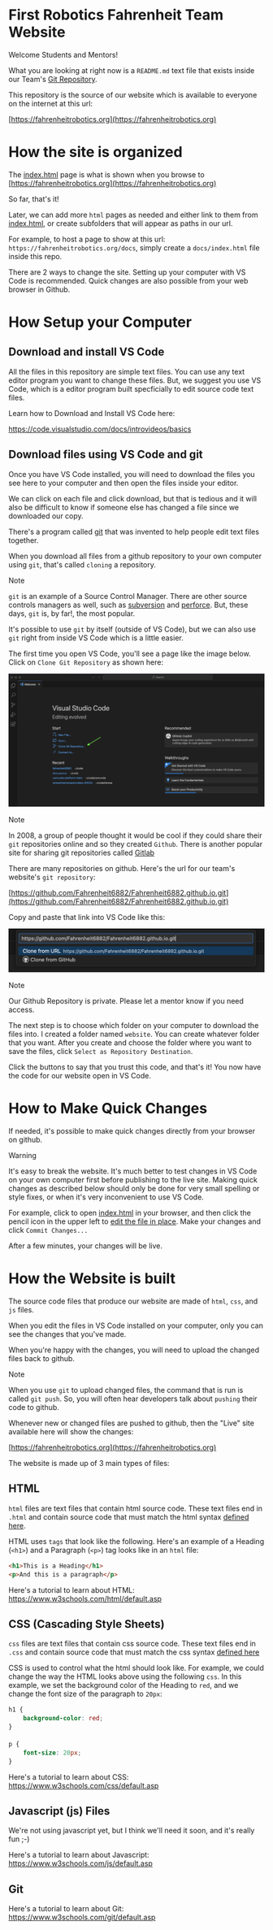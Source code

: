 # First Robotics Fahrenheit Team Website

Welcome Students and Mentors! 

What you are looking at right now is a `README.md` text file that exists inside our Team's [Git Repository](https://git-scm.com/book/en/v2/Git-Basics-Getting-a-Git-Repository). 

This repository is the source of our website which is available to everyone on the internet at this url: 

[https://fahrenheitrobotics.org](https://fahrenheitrobotics.org)

# How the site is organized

The [index.html](index.html) page is what is shown when you browse to [https://fahrenheitrobotics.org](https://fahrenheitrobotics.org)

So far, that's it! 

Later, we can add more `html` pages as needed and either link to them from [index.html](index.html), or create subfolders that will appear as paths in our url. 

For example, to host a page to show at this url: `https://fahrenheitrobotics.org/docs`, simply create a `docs/index.html` file inside this repo. 

There are 2 ways to change the site. Setting up your computer with VS Code is recommended. Quick changes are also possible from your web browser in Github. 

# How Setup your Computer

## Download and install VS Code

All the files in this repository are simple text files. You can use any text editor program you want to change these files. But, we suggest you use VS Code, which is a editor program built specficially to edit source code text files. 

Learn how to Download and Install VS Code here: 

https://code.visualstudio.com/docs/introvideos/basics

## Download files using VS Code and git

Once you have VS Code installed, you will need to download the files you see here to your computer and then open the files inside your editor.

We can click on each file and click download, but that is tedious and it will also be difficult to know if someone else has changed a file since we downloaded our copy. 

There's a program called [git](https://git-scm.com/) that was invented to help people edit text files together. 

When you download all files from a github repository to your own computer using `git`, that's called `cloning` a repository. 

> [!NOTE]  
> `git` is an example of a Source Control Manager. There are other source controls managers as well, such as [subversion](https://subversion.apache.org/) and [perforce](https://www.perforce.com/). But, these days, `git` is, by far!, the most popular. 

It's possible to use `git` by itself (outside of VS Code), but we can also use `git` right from inside VS Code which is a little easier. 

The first time you open VS Code, you'll see a page like the image below. Click on `Clone Git Repository` as shown here: 

![VS Code Git Clone](img/readme-vs-code1.png)

> [!NOTE]  
> In 2008, a group of people thought it would be cool if they could share their `git` repositories online and so they created `Github`. There is another popular site for sharing git repositories called [Gitlab](https://about.gitlab.com/)

There are many repositories on github. Here's the url for our team's website's `git repository`:

[https://github.com/Fahrenheit6882/Fahrenheit6882.github.io.git](https://github.com/Fahrenheit6882/Fahrenheit6882.github.io.git)

Copy and paste that link into VS Code like this: 

![VS Code Git Clone URL](img/readme-vs-code2.png)

> [!NOTE]  
> Our Github Repository is private. Please let a mentor know if you need access. 

The next step is to choose which folder on your computer to download the files into. I created a folder named `website`. You can create whatever folder that you want. After you create and choose the folder where you want to save the files, click `Select as Repository Destination`. 

Click the buttons to say that you trust this code, and that's it! You now have the code for our website open in VS Code. 

# How to Make Quick Changes

If needed, it's possible to make quick changes directly from your browser on github.

> [!WARNING]  
> It's easy to break the website. It's much better to test changes in VS Code on your own computer first before publishing to the live site. Making quick changes as described below should only be done for very small spelling or style fixes, or when it's very inconvenient to use VS Code. 

For example, click to open [index.html](https://github.com/Fahrenheit6882/Fahrenheit6882.github.io/blob/main/index.html) in your browser, and then click the pencil icon in the upper left to [edit the file in place](https://github.com/Fahrenheit6882/Fahrenheit6882.github.io/edit/main/index.html). Make your changes and click `Commit Changes...` 

After a few minutes, your changes will be live.  

# How the Website is built

The source code files that produce our website are made of `html`, `css`, and `js` files. 

When you edit the files in VS Code installed on your computer, only you can see the changes that you've made. 

When you're happy with the changes, you will need to upload the changed files back to github. 

> [!NOTE]  
> When you use `git` to upload changed files, the command that is run is called `git push`. So, you will often hear developers talk about `pushing` their code to github. 

Whenever new or changed files are pushed to github, then the "Live" site available here will show the changes: 

[https://fahrenheitrobotics.org](https://fahrenheitrobotics.org)

The website is made up of 3 main types of files: 

## HTML 
`html` files are text files that contain html source code. These text files end in `.html` and contain source code that must match the html syntax [defined here](https://www.w3.org/TR/2011/WD-html5-20110405/). 

HTML uses `tags` that look like the following. Here's an example of a Heading (`<h1>`) and a Paragraph (`<p>`) tag looks like in an `html` file: 

```html
<h1>This is a Heading</h1>
<p>And this is a paragraph</p>
```

Here's a tutorial to learn about HTML: https://www.w3schools.com/html/default.asp

## CSS (Cascading Style Sheets)

`css` files are text files that contain css source code. These text files end in `.css` and contain source code that must match the css syntax [defined here](https://www.w3.org/TR/CSS2/) 

CSS is used to control what the html should look like. For example, we could change the way the HTML looks above using the following `css`. In this example, we set the background color of the Heading to `red`, and we change the font size of the paragraph to `20px`: 

```css
h1 {
    background-color: red;
}

p {
    font-size: 20px; 
}
```

Here's a tutorial to learn about CSS: https://www.w3schools.com/css/default.asp

## Javascript (js) Files

We're not using javascript yet, but I think we'll need it soon, and it's really fun ;-) 

Here's a tutorial to learn about Javascript: 
https://www.w3schools.com/js/default.asp

## Git

Here's a tutorial to learn about Git: 
https://www.w3schools.com/git/default.asp
